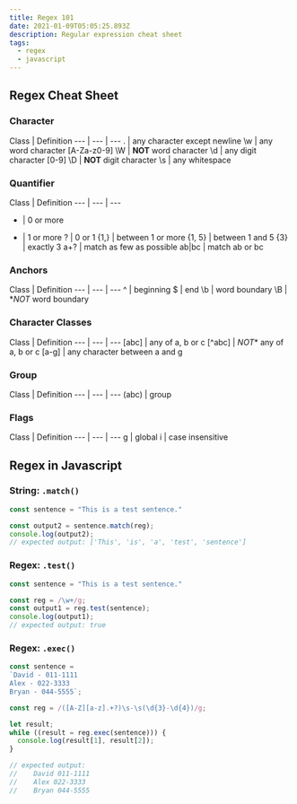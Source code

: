 ```yaml
---
title: Regex 101
date: 2021-01-09T05:05:25.893Z
description: Regular expression cheat sheet
tags:
  - regex
  - javascript
---
```

## Regex Cheat Sheet

### Character

Class | Definition
--- | --- | ---
. | any character except newline
\w | any word character [A-Za-z0-9]
\W | **NOT** word character
\d | any digit character [0-9]
\D | **NOT** digit character
\s | any whitespace

### Quantifier

Class | Definition
--- | --- | ---
* | 0 or more
+ | 1 or more
? | 0 or 1
{1,} | between 1 or more
{1, 5} | between 1 and 5
{3} | exactly 3
a+? | match as few as possible
ab\|bc | match ab or bc

### Anchors

Class | Definition
--- | --- | ---
^ | beginning
$ | end
\b | word boundary
\B | **NOT* word boundary

### Character Classes

Class | Definition
--- | --- | ---
[abc] | any of a, b or c
[^abc] | *NOT** any of a, b or c
[a-g] | any character between a and g

### Group

Class | Definition
--- | --- | ---
(abc) | group

### Flags

Class | Definition
--- | --- | ---
g | global
i | case insensitive


## Regex in Javascript

### String: <code>.match()</code>

```javascript
const sentence = "This is a test sentence."

const output2 = sentence.match(reg);
console.log(output2); 
// expected output: ['This', 'is', 'a', 'test', 'sentence']
```

### Regex: <code>.test()</code>

```javascript
const sentence = "This is a test sentence."

const reg = /\w+/g;
const output1 = reg.test(sentence);
console.log(output1); 
// expected output: true
```

### Regex: <code>.exec()</code>

```javascript
const sentence = 
`David - 011-1111
Alex - 022-3333
Bryan - 044-5555`;

const reg = /([A-Z][a-z].+?)\s-\s(\d{3}-\d{4})/g;

let result;
while ((result = reg.exec(sentence))) {
  console.log(result[1], result[2]);
}

// expected output: 
//    David 011-1111
//    Alex 022-3333
//    Bryan 044-5555
```